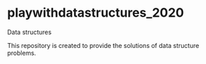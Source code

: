 # playwithdatastructures_2020
Data structures

This repository is created to provide the solutions of data structure problems.
